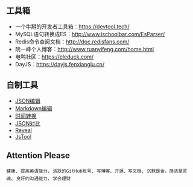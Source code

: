 ## 工具箱
- 一个牛掰的开发者工具箱：https://devtool.tech/
- MySQL语句转换成ES：http://www.ischoolbar.com/EsParser/
- Redis命令查阅文档：http://doc.redisfans.com/
- 阮一峰个人博客：http://www.ruanyifeng.com/home.html
- 电鸭社区：https://eleduck.com/
- DayJS：https://dayjs.fenxianglu.cn/

## 自制工具
- <a href="/page/json.html" target="_blank">JSON编辑</a>
- <a href="/page/bytemd.html" target="_blank">Markdown编辑</a>
- <a href="/page/time.html" target="_blank">时间转换</a>
- <a href="/page/jsondiff/" target="_blank">JSON对比</a>
- <a href="/page/reveal.html" target="_blank">Reveal</a>
- <a href="/page/jstool/index.html" target="_blank">JsTool</a>

## Attention Please
`健康`、`提高英语能力`、`活跃的GitHub账号`、`写博客、开源、写文档`、`沉默是金，简洁是灵魂`、`良好的沟通能力`、`学会理财`